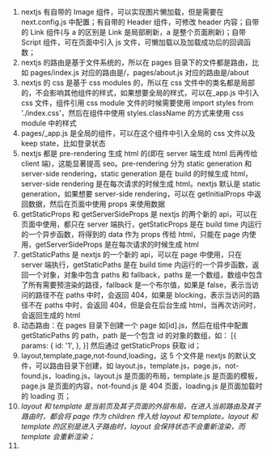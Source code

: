 1. nextjs 有自带的 Image 组件，可以实现图片懒加载，但是需要在 next.config.js 中配置；有自带的 Header 组件，可修改 header 内容；自带的 Link 组件(与 a 的区别是 Link 是局部刷新，a 是整个页面刷新)；自带 Script 组件，可在页面中引入 js 文件，可懒加载以及加载成功后的回调函数；
2. nextjs 的路由是基于文件系统的，所以在 pages 目录下的文件都是路由，比如 pages/index.js 对应的路由是/，pages/about.js 对应的路由是/about
3. nextjs 的 css 是基于 css modules 的，所以在 css 文件中的类名都是局部的，不会影响其他组件的样式，如果想要全局的样式，可以在\_app.js 中引入 css 文件，组件引用 css module 文件的时候需要使用 import styles from './index.css'，然后在组件中使用 styles.className 的方式来使用 css module 中的样式
4. pages/\_app.js 是全局的组件，可以在这个组件中引入全局的 css 文件以及 keep state，比如登录状态
5. nextjs 都是 pre-rendering 生成 html 的(即在 server 端生成 html 后再传给 client 端)，这能显著提高 seo。pre-rendering 分为 static generation 和 server-side rendering，static generation 是在 build 的时候生成 html，server-side rendering 是在每次请求的时候生成 html。nextjs 默认是 static generation，如果想要 server-side rendering，可以在 getInitialProps 中返回数据，然后在页面中使用 props 来使用数据
6. getStaticProps 和 getServerSideProps 是 nextjs 的两个新的 api，可以在页面中使用，都只在 server 端执行，getStaticProps 是在 build time 内运行的一个异步函数，将得到的 data 作为 props 传给 html，只能在 page 内使用，getServerSideProps 是在每次请求的时候生成 html
7. getStaticPaths 是 nextjs 的一个新的 api，可以在 page 中使用，只在 server 端执行，getStaticPaths 是在 build time 内运行的一个异步函数，返回一个对象，对象中包含 paths 和 fallback，paths 是一个数组，数组中包含了所有需要预渲染的路径，fallback 是一个布尔值，如果是 false，表示当访问的路径不在 paths 中时，会返回 404，如果是 blocking，表示当访问的路径不在 paths 中时，会返回 404，但是会在后台生成 html，当再次访问时，会返回生成的 html
8. 动态路由：在 pages 目录下创建一个 page 如[id].js，然后在组件中配置 getStaticPaths 的 path，path 是一个包含 id 的对象的数组，如：
   [{
   params: {
   id: '1',
   },
   }]
   然后通过 getStaticProps 获取 id；
9. layout,template,page,not-found,loading，这 5 个文件是 nextjs 的默认文件，可以路由目录下创建，如 layout.js，template.js，page.js，not-found.js，loading.js，layout.js 是页面的布局，template.js 是页面的模板，page.js 是页面的内容，not-found.js 是 404 页面，loading.js 是页面加载时的 loading 页；
10. _layout 和 template 是当前页及其子页面的外层布局，在进入当前路由及其子路由时，都会将 page 作为 children 传入给 layout 和 template。layout 和 template 的区别是进入子路由时，layout 会保持状态不会重新渲染，而 template 会重新渲染；_
11.
